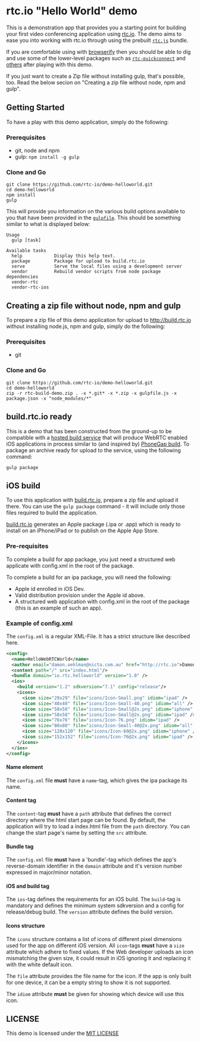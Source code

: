 # rtc.io "Hello World" demo

This is a demonstration app that provides you a starting point for building your first video conferencing application using [rtc.io](http://rtc.io/). The demo aims to ease you into working with rtc.io through using the prebuilt [`rtc.js`](https://github.com/rtc-io/rtc) bundle.

If you are comfortable using with [browserify](http://browserify.org/) then you should be able to dig and use some of the lower-level packages such as [`rtc-quickconnect`](https://github.com/rtc-io/rtc) and [others](http://rtc.io/modules.html) after playing with this demo.

If you just want to create a Zip file without installing gulp, that's possible, too. Read the below secion on "Creating a zip file without node, npm and gulp".


## Getting Started

To have a play with this demo application, simply do the following:

### Prerequisites

- git, node and npm
- gulp: `npm install -g gulp`

### Clone and Go

```
git clone https://github.com/rtc-io/demo-helloworld.git
cd demo-helloworld
npm install
gulp
```

This will provide you information on the various build options available to you that have been provided in the [`gulpfile`](gulpfile.js).  This should be something similar to what is displayed below:

```
Usage
  gulp [task]

Available tasks
  help            Display this help text.
  package         Package for upload to build.rtc.io
  serve           Serve the local files using a development server
  vendor          Rebuild vendor scripts from node package dependencies
  vendor-rtc
  vendor-rtc-ios
```


## Creating a zip file without node, npm and gulp

To prepare a zip file of this demo application for upload to http://build.rtc.io without installing node.js, npm and gulp, simply do the following:

### Prerequisites

- git

### Clone and Go

```
git clone https://github.com/rtc-io/demo-helloworld.git
cd demo-helloworld
zip -r rtc-build-demo.zip . -x *.git* -x *.zip -x gulpfile.js -x package.json -x "node_modules/*"
```


## build.rtc.io ready

This is a demo that has been constructed from the ground-up to be compatible with a [hosted build service](http://build.rtc.io/) that will produce WebRTC enabled iOS applications in process similar to (and inspired by) [PhoneGap build](http://build.phonegap.com). To package an archive ready for upload to the service, using the following command:

```
gulp package
```

## iOS build

To use this application with [build.rtc.io](http://build.rtc.io), prepare a zip file and upload it there.
You can use the `gulp package` command - it will include only those files required to build the application.

[build.rtc.io](http://build.rtc.io) generates an Apple package (.ipa or .app) which is ready to install on an iPhone/iPad or to publish on the Apple App Store.


### Pre-requisites

To complete a build for app package, you just need a structured web applicate with config.xml in the root of the package.

To complete a build for an ipa package, you will need the following:

* Apple id enrolled in iOS Dev.
* Valid distribution provision under the Apple id above.
* A structured web application with config.xml in the root of the package (this is an example of such an app).


### Example of config.xml
The `config.xml` is a regular XML-File. It has a strict structure like described here.

```xml
<config>
  <name>HelloWebRTCWorld</name>
  <author email="damon.oehlman@nicta.com.au" href="http://rtc.io">Damon Oehlman</author>
  <content path="/" src="index.html"/>
  <bundle domain="io.rtc.helloworld" version="1.0" />
  <ios>
    <build version="1.2" sdkversion="7.1" config="release"/>
    <icons>
      <icon size="29x29" file="icons/Icon-Small.png" idiom="ipad" />
      <icon size="40x40" file="icons/Icon-Small-40.png" idiom="all" />
      <icon size="58x58" file="icons/Icon-Small@2x.png" idiom="iphone" />
      <icon size="58x58" file="icons/Icon-Small@2x.png" idiom="ipad" />
      <icon size="76x76" file="icons/Icon-76.png" idiom="ipad" />
      <icon size="80x80" file="icons/Icon-Small-40@2x.png" idiom="all" />
      <icon size="120x120" file="icons/Icon-60@2x.png" idiom="iphone" />
      <icon size="152x152" file="icons/Icon-76@2x.png" idiom="ipad" />
    </icons>
  </ios>
</config>
```

#### Name element
The `config.xml` file **must** have a `name`-tag, which gives the ipa package its name.

#### Content tag
The `content`-tag **must** have a `path` attribute that defines the correct directory where the html start page can be found. By default, the application will try to load a index.html file from the `path` directory. You can change the start page's name by setting the `src` attribute.

#### Bundle tag
The `config.xml` file **must** have a 'bundle'-tag which defines the app's reverse-domain identifier in the `domain` attribute and it's version number expressed in major/minor notation.

#### iOS and build tag
The `ios`-tag defines the requirements for an iOS build. The `build`-tag is mandatory and defines the minimum system sdkversion and a config for release/debug build. The `version` attribute defines the build version.

#### Icons structure
The `icons` structure contains a list of icons of different pixel dimensions used for the app on different iOS version. All `icon`-tags **must** have a `size` attribute which adhere to fixed values. If the Web developer uploads an icon mismatching the given size, it could result in iOS ignoring it and replacing it with the white default icon.

The `file` attribute provides the file name for the icon. If the app is only built for one device, it can be a empty string to show it is not supported.

The `idiom` attribute **must** be given for showing which device will use this icon.


## LICENSE

This demo is licensed under the [MIT LICENSE](https://raw.githubusercontent.com/rtc-io/demo-helloworld/gh-pages/LICENSE)
